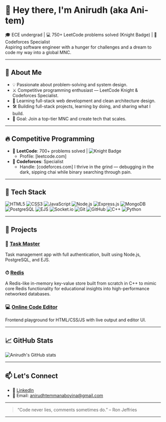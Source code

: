# 👋 Hey there, I'm Anirudh (aka Ani-tem)

🎓 ECE undergrad | 💻 750+ LeetCode problems solved (Knight Badge) | 🧠 Codeforces Specialist  
Aspiring software engineer with a hunger for challenges and a dream to code my way into a global MNC.

---

## 🚀 About Me

- 💡 Passionate about problem-solving and system design.
- ⚔️ Competitive programming enthusiast — LeetCode Knight & Codeforces Specialist.
- 🌱 Learning full-stack web development and clean architecture design.
- 🛠️ Building full-stack projects, learning by doing, and sharing what I build.
- 🎯 Goal: Join a top-tier MNC and create tech that scales.

---

## 🔥 Competitive Programming

- 🧩 **LeetCode**: 700+ problems solved | ![Knight Badge](https://leetcode.com/static/images/badges/knight.png)
  - Profile: [leetcode.com]
- 🧠 **Codeforces**: Specialist
  - Handle: [codeforces.com]
I thrive in the grind — debugging in the dark, sipping chai while binary searching through pain.

---

## 🧰 Tech Stack

![HTML5](https://img.shields.io/badge/HTML5-E34F26?style=flat&logo=html5&logoColor=white)
![CSS3](https://img.shields.io/badge/CSS3-1572B6?style=flat&logo=css3&logoColor=white)
![JavaScript](https://img.shields.io/badge/JavaScript-F7DF1E?style=flat&logo=javascript&logoColor=black)
![Node.js](https://img.shields.io/badge/Node.js-339933?style=flat&logo=node.js&logoColor=white)
![Express.js](https://img.shields.io/badge/Express.js-000000?style=flat&logo=express&logoColor=white)
![MongoDB](https://img.shields.io/badge/MongoDB-4EA94B?style=flat&logo=mongodb&logoColor=white)
![PostgreSQL](https://img.shields.io/badge/PostgreSQL-4169E1?style=flat&logo=postgresql&logoColor=white)
![EJS](https://img.shields.io/badge/EJS-8C8C8C?style=flat)
![Socket.io](https://img.shields.io/badge/Socket.io-010101?style=flat&logo=socket.io&logoColor=white)
![Git](https://img.shields.io/badge/Git-F05032?style=flat&logo=git&logoColor=white)
![GitHub](https://img.shields.io/badge/GitHub-181717?style=flat&logo=github&logoColor=white)
![C++](https://img.shields.io/badge/C++-00599C?style=flat&logo=c%2B%2B&logoColor=white)
![Python](https://img.shields.io/badge/Python-3776AB?style=flat&logo=python&logoColor=white)

---

## 🧪 Projects

### 🔧 [Task Master](https://github.com/Ani-tem/task_master)
Task management app with full authentication, built using Node.js, PostgreSQL, and EJS.

### ⏱ [Redis](https://github.com/Ani-tem/Redis.git)
A Redis-like in-memory key-value store built from scratch in C++ to mimic core Redis functionality for educational insights into high-performance networked databases.

### 💻 [Online Code Editor](https://github.com/Ani-tem/OnlinecodeEditor)
Frontend playground for HTML/CSS/JS with live output and editor UI.

---

## 📈 GitHub Stats

![Anirudh's GitHub stats](https://github-readme-stats.vercel.app/api?username=ani-tem&show_icons=true&theme=radical)

---

## 📫 Let's Connect

- 🔗 [LinkedIn](https://www.linkedin.com/in/anirudh-temmanaboyina-5b7a1b28a/)
- 📧 Email: anirudhtemmanaboyina@gmail.com

---

> “Code never lies, comments sometimes do.” – Ron Jeffries

---
